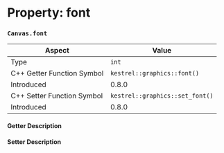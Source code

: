 
# Property: font
### `Canvas.font`

| Aspect | Value |
| --- | --- |
| Type | `int` |
| C++ Getter Function Symbol | `kestrel::graphics::font()` |
| Introduced | 0.8.0 |
| C++ Setter Function Symbol | `kestrel::graphics::set_font()` |
| Introduced | 0.8.0 |

#### Getter Description

#### Setter Description


